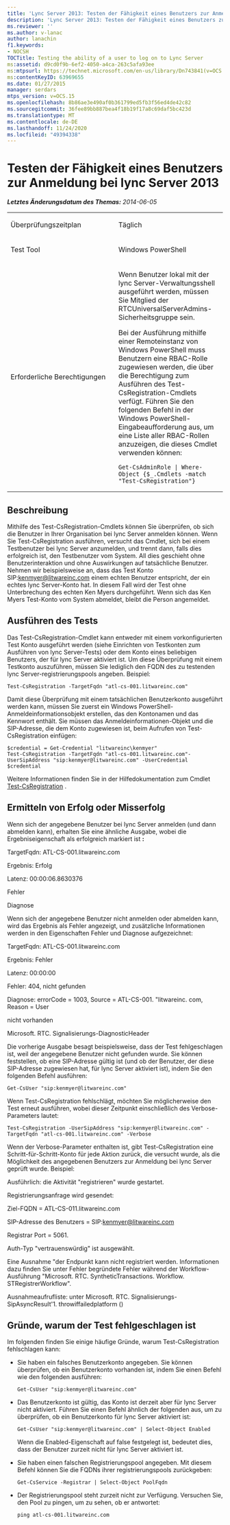 ```yaml
---
title: 'Lync Server 2013: Testen der Fähigkeit eines Benutzers zur Anmeldung bei lync Server'
description: 'Lync Server 2013: Testen der Fähigkeit eines Benutzers zur Anmeldung bei lync Server.'
ms.reviewer: ''
ms.author: v-lanac
author: lanachin
f1.keywords:
- NOCSH
TOCTitle: Testing the ability of a user to log on to Lync Server
ms:assetid: d9cd0f9b-6ef2-4050-a4ca-263c5afa93ee
ms:mtpsurl: https://technet.microsoft.com/en-us/library/Dn743841(v=OCS.15)
ms:contentKeyID: 63969655
ms.date: 01/27/2015
manager: serdars
mtps_version: v=OCS.15
ms.openlocfilehash: 8b86ae3e490af0b361799ed5fb3f56ed4de42c82
ms.sourcegitcommit: 36fee89bb887bea4f18b19f17a8c69daf5bc423d
ms.translationtype: MT
ms.contentlocale: de-DE
ms.lasthandoff: 11/24/2020
ms.locfileid: "49394338"
---
```

# <a name="testing-the-ability-of-a-user-to-log-on-to-lync-server-2013"></a>Testen der Fähigkeit eines Benutzers zur Anmeldung bei lync Server 2013

<div data-xmlns="http://www.w3.org/1999/xhtml">

<div class="topic" data-xmlns="http://www.w3.org/1999/xhtml" data-msxsl="urn:schemas-microsoft-com:xslt" data-cs="https://msdn.microsoft.com/">

<div data-asp="https://msdn2.microsoft.com/asp">



</div>

<div id="mainSection">

<div id="mainBody">

<span> </span>

_**Letztes Änderungsdatum des Themas:** 2014-06-05_


<table>
<colgroup>
<col style="width: 50%" />
<col style="width: 50%" />
</colgroup>
<tbody>
<tr class="odd">
<td><p>Überprüfungszeitplan</p></td>
<td><p>Täglich</p></td>
</tr>
<tr class="even">
<td><p>Test Tool</p></td>
<td><p>Windows PowerShell</p></td>
</tr>
<tr class="odd">
<td><p>Erforderliche Berechtigungen</p></td>
<td><p>Wenn Benutzer lokal mit der lync Server-Verwaltungsshell ausgeführt werden, müssen Sie Mitglied der RTCUniversalServerAdmins-Sicherheitsgruppe sein.</p>
<p>Bei der Ausführung mithilfe einer Remoteinstanz von Windows PowerShell muss Benutzern eine RBAC-Rolle zugewiesen werden, die über die Berechtigung zum Ausführen des Test-CsRegistration-Cmdlets verfügt. Führen Sie den folgenden Befehl in der Windows PowerShell-Eingabeaufforderung aus, um eine Liste aller RBAC-Rollen anzuzeigen, die dieses Cmdlet verwenden können:</p>
<pre><code>Get-CsAdminRole | Where-Object {$_.Cmdlets -match &quot;Test-CsRegistration&quot;}</code></pre></td>
</tr>
</tbody>
</table>


<div>

## <a name="description"></a>Beschreibung

Mithilfe des Test-CsRegistration-Cmdlets können Sie überprüfen, ob sich die Benutzer in Ihrer Organisation bei lync Server anmelden können. Wenn Sie Test-CsRegistration ausführen, versucht das Cmdlet, sich bei einem Testbenutzer bei lync Server anzumelden, und trennt dann, falls dies erfolgreich ist, den Testbenutzer vom System. All dies geschieht ohne Benutzerinteraktion und ohne Auswirkungen auf tatsächliche Benutzer. Nehmen wir beispielsweise an, dass das Test Konto SIP:kenmyer@litwareinc.com einem echten Benutzer entspricht, der ein echtes lync Server-Konto hat. In diesem Fall wird der Test ohne Unterbrechung des echten Ken Myers durchgeführt. Wenn sich das Ken Myers Test-Konto vom System abmeldet, bleibt die Person angemeldet.

</div>

<div>

## <a name="running-the-test"></a>Ausführen des Tests

Das Test-CsRegistration-Cmdlet kann entweder mit einem vorkonfigurierten Test Konto ausgeführt werden (siehe Einrichten von Testkonten zum Ausführen von lync Server-Tests) oder dem Konto eines beliebigen Benutzers, der für lync Server aktiviert ist. Um diese Überprüfung mit einem Testkonto auszuführen, müssen Sie lediglich den FQDN des zu testenden lync Server-registrierungspools angeben. Beispiel:

    Test-CsRegistration -TargetFqdn "atl-cs-001.litwareinc.com"

Damit diese Überprüfung mit einem tatsächlichen Benutzerkonto ausgeführt werden kann, müssen Sie zuerst ein Windows PowerShell-Anmeldeinformationsobjekt erstellen, das den Kontonamen und das Kennwort enthält. Sie müssen das Anmeldeinformationen-Objekt und die SIP-Adresse, die dem Konto zugewiesen ist, beim Aufrufen von Test-CsRegistration einfügen:

    $credential = Get-Credential "litwareinc\kenmyer"
    Test-CsRegistration -TargetFqdn "atl-cs-001.litwareinc.com"-UserSipAddress "sip:kenmyer@litwareinc.com" -UserCredential $credential

Weitere Informationen finden Sie in der Hilfedokumentation zum Cmdlet [Test-CsRegistration](https://docs.microsoft.com/powershell/module/skype/Test-CsRegistration) .

</div>

<div>

## <a name="determining-success-or-failure"></a>Ermitteln von Erfolg oder Misserfolg

Wenn sich der angegebene Benutzer bei lync Server anmelden (und dann abmelden kann), erhalten Sie eine ähnliche Ausgabe, wobei die Ergebniseigenschaft als erfolgreich markiert ist **:**

TargetFqdn: ATL-CS-001.litwareinc.com

Ergebnis: Erfolg

Latenz: 00:00:06.8630376

Fehler

Diagnose

Wenn sich der angegebene Benutzer nicht anmelden oder abmelden kann, wird das Ergebnis als Fehler angezeigt, und zusätzliche Informationen werden in den Eigenschaften Fehler und Diagnose aufgezeichnet:

TargetFqdn: ATL-CS-001.litwareinc.com

Ergebnis: Fehler

Latenz: 00:00:00

Fehler: 404, nicht gefunden

Diagnose: errorCode = 1003, Source = ATL-CS-001. "litwareinc. com, Reason = User

nicht vorhanden

Microsoft. RTC. Signalisierungs-DiagnosticHeader

Die vorherige Ausgabe besagt beispielsweise, dass der Test fehlgeschlagen ist, weil der angegebene Benutzer nicht gefunden wurde. Sie können feststellen, ob eine SIP-Adresse gültig ist (und ob der Benutzer, der diese SIP-Adresse zugewiesen hat, für lync Server aktiviert ist), indem Sie den folgenden Befehl ausführen:

    Get-CsUser "sip:kenmyer@litwareinc.com"

Wenn Test-CsRegistration fehlschlägt, möchten Sie möglicherweise den Test erneut ausführen, wobei dieser Zeitpunkt einschließlich des Verbose-Parameters lautet:

    Test-CsRegistration -UserSipAddress "sip:kenmyer@litwareinc.com" -TargetFqdn "atl-cs-001.litwareinc.com" -Verbose

Wenn der Verbose-Parameter enthalten ist, gibt Test-CsRegistration eine Schritt-für-Schritt-Konto für jede Aktion zurück, die versucht wurde, als die Möglichkeit des angegebenen Benutzers zur Anmeldung bei lync Server geprüft wurde. Beispiel:

Ausführlich: die Aktivität "registrieren" wurde gestartet.

Registrierungsanfrage wird gesendet:

Ziel-FQDN = ATL-CS-011.litwareinc.com

SIP-Adresse des Benutzers = SIP:kenmyer@litwareinc.com

Registrar Port = 5061.

Auth-Typ "vertrauenswürdig" ist ausgewählt.

Eine Ausnahme "der Endpunkt kann nicht registriert werden. Informationen dazu finden Sie unter Fehler begründete Fehler während der Workflow-Ausführung "Microsoft. RTC. SyntheticTransactions. Workflow. STRegistrerWorkflow".

Ausnahmeaufrufliste: unter Microsoft. RTC. Signalisierungs-SipAsyncResult'1. throwiffailedplatform ()

</div>

<div>

## <a name="reasons-why-the-test-might-have-failed"></a>Gründe, warum der Test fehlgeschlagen ist

Im folgenden finden Sie einige häufige Gründe, warum Test-CsRegistration fehlschlagen kann:

  - Sie haben ein falsches Benutzerkonto angegeben. Sie können überprüfen, ob ein Benutzerkonto vorhanden ist, indem Sie einen Befehl wie den folgenden ausführen:
    
        Get-CsUser "sip:kenmyer@litwareinc.com"

  - Das Benutzerkonto ist gültig, das Konto ist derzeit aber für lync Server nicht aktiviert. Führen Sie einen Befehl ähnlich der folgenden aus, um zu überprüfen, ob ein Benutzerkonto für lync Server aktiviert ist:
    
        Get-CsUser "sip:kenmyer@litwareinc.com" | Select-Object Enabled
    
    Wenn die Enabled-Eigenschaft auf false festgelegt ist, bedeutet dies, dass der Benutzer zurzeit nicht für lync Server aktiviert ist.

  - Sie haben einen falschen Registrierungspool angegeben. Mit diesem Befehl können Sie die FQDNs ihrer registrierungspools zurückgeben:
    
        Get-CsService -Registrar | Select-Object PoolFqdn

  - Der Registrierungspool steht zurzeit nicht zur Verfügung. Versuchen Sie, den Pool zu pingen, um zu sehen, ob er antwortet:
    
        ping atl-cs-001.litwareinc.com

</div>

</div>

<span> </span>

</div>

</div>

</div>

